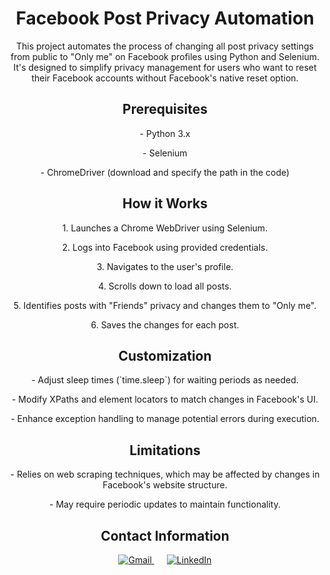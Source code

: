 <!-- Facebook Post Privacy Automation -->
<h1 align="center">Facebook Post Privacy Automation</h1>

<!-- Introduction -->
<p align="center">This project automates the process of changing all post privacy settings from public to "Only me" on Facebook profiles using Python and Selenium. It's designed to simplify privacy management for users who want to reset their Facebook accounts without Facebook's native reset option.</p>

<!-- Prerequisites -->
<h2 align="center">Prerequisites</h2>
<p align="center">- Python 3.x</p>
<p align="center">- Selenium</p>
<p align="center">- ChromeDriver (download and specify the path in the code)</p>


<!-- How it Works -->
<h2 align="center">How it Works</h2>
<p align="center">1. Launches a Chrome WebDriver using Selenium.</p>
<p align="center">2. Logs into Facebook using provided credentials.</p>
<p align="center">3. Navigates to the user's profile.</p>
<p align="center">4. Scrolls down to load all posts.</p>
<p align="center">5. Identifies posts with "Friends" privacy and changes them to "Only me".</p>
<p align="center">6. Saves the changes for each post.</p>

<!-- Customization -->
<h2 align="center">Customization</h2>
<p align="center">- Adjust sleep times (`time.sleep`) for waiting periods as needed.</p>
<p align="center">- Modify XPaths and element locators to match changes in Facebook's UI.</p>
<p align="center">- Enhance exception handling to manage potential errors during execution.</p>

<!-- Limitations -->
<h2 align="center">Limitations</h2>
<p align="center">- Relies on web scraping techniques, which may be affected by changes in Facebook's website structure.</p>
<p align="center">- May require periodic updates to maintain functionality.</p>

<!-- Contact Information -->
<h2 align="center">Contact Information</h2>
<p align="center">
  <a target="_blank" href="mailto:montassar.benkraiem@esprit.tn" style="margin-right: 10px;">
    <img alt="Gmail"  src="https://img.shields.io/badge/Gmail-D14836?style=for-the-badge&logo=gmail&logoColor=white" />
  </a>
  
  <a target="_blank" href="https://www.linkedin.com/in/montassar-ben-kraiem-4a9a9713b/" style="margin-left: 10px;">
    <img alt="LinkedIn"  src="https://img.shields.io/badge/LinkedIn-0077B5?style=for-the-badge&logo=linkedin&logoColor=white" />
  </a>
</p>
